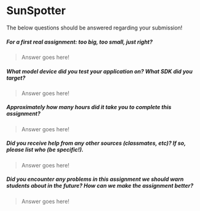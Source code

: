 # SunSpotter

The below questions should be answered regarding your submission!

##### For a first real assignment: too big, too small, just right? #####
> Answer goes here!


##### What model device did you test your application on? What SDK did you target? #####
> Answer goes here!


##### Approximately how many hours did it take you to complete this assignment? #####
> Answer goes here!


##### Did you receive help from any other sources (classmates, etc)? If so, please list who (be specific!). #####
> Answer goes here!


##### Did you encounter any problems in this assignment we should warn students about in the future? How can we make the assignment better? #####
> Answer goes here!
